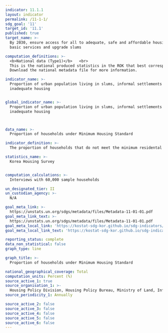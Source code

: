 ```yaml
---
indicator: 11.1.1
layout: indicator
permalink: /11-1-1/
sdg_goal: '11'
target_id: '11.1'
published: true
target_name: >-
  By 2030, ensure access for all to adequate, safe and affordable housing and
  basic services and upgrade slums

computation_definitions: >-
  <b>National data (Type1)</b>   <br>
  This is the national produced statistics in the ROK that best corresponds to the definition of UN SDGs indicators. <br>
  Download the national metadata file for more information.

indicator_name: >-
  Proportion of urban population living in slums, informal settlements or
  inadequate housing


global_indicator_name: >-
  Proportion of urban population living in slums, informal settlements or
  inadequate housing



data_name: >-
  Proportion of households under Minimum Housing Standard

indicator_definition: >-
  The proportion of households that do not meet the minimum residental area for their household composition and the minimum number of habitable rooms 

statistics_name: >-
  Korea Housing Survey


computation_calculations: >-
  Interviews with 60,000 sample households

un_designated_tier: II
un_custodian_agency: >-
  N/A

goal_meta_link: >-
  https://unstats.un.org/sdgs/metadata/files/Metadata-11-01-01.pdf   
goal_meta_link_text: >-
  https://unstats.un.org/sdgs/metadata/files/Metadata-11-01-01.pdf   
goal_meta_local_link: 'https://kostat-sdg-kor.github.io/sdg-indicators/public/data/Metadata-11-01-01_ENG.pdf'
goal_meta_local_link_text: 'https://kostat-sdg-kor.github.io/sdg-indicators/public/data/Metadata-11-01-01_ENG.pdf'

reporting_status: complete
data_non_statistical: false
graph_type: line

graph_title: >-
  Proportion of households under Minimum Housing Standard

national_geographical_coverage: Total
computation_units: Percent (%)
source_active_1: true
source_organisation_1: >-
  Housing Policy Division, Housing Policy Bureau, Ministry of Land, Infrastructure and Transport 
source_periodicity_1: Annually 

source_active_2: false
source_active_3: false
source_active_4: false
source_active_5: false
source_active_6: false
---
```

